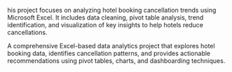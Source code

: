 his project focuses on analyzing hotel booking cancellation trends using Microsoft Excel. It includes data cleaning, pivot table analysis, trend identification, and visualization of key insights to help hotels reduce cancellations.

A comprehensive Excel-based data analytics project that explores hotel booking data, identifies cancellation patterns, and provides actionable recommendations using pivot tables, charts, and dashboarding techniques.
